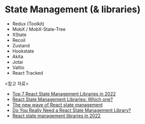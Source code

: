 # State Management (& libraries)

- Redux (Toolkit)
- MobX / MobX-State-Tree
- XState
- Recoil
- Zustand
- Hookstate
- Akita
- Jotai
- Valtio
- React Tracked

<참고 자료>

- [Top 7 React State Management Libraries in 2022](https://geekyants.com/blog/top-7-react-state-management-libraries-of-2022/)
- [React State Management Libraries: Which one?](https://www.matillion.com/resources/blog/react-state-management-libraries-which-one)
- [The new wave of React state management](https://frontendmastery.com/posts/the-new-wave-of-react-state-management/)
- [Do You Really Need a React State Management Library?](https://blog.bitsrc.io/react-do-you-really-need-an-external-library-for-state-management-28f67d03ebe5)
- [React state management libraries in 2022](https://www.albertgao.xyz/2022/02/19/react-state-management-libraries-2022/)
